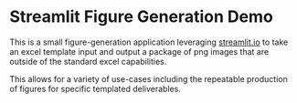 # Streamlit Figure Generation Demo

This is a small figure-generation application leveraging [streamlit.io](Streamlit) to take an excel template input and output a package of png images that are outside of the standard excel capabilities. 

This allows for a variety of use-cases including the repeatable production of figures for specific templated deliverables.
